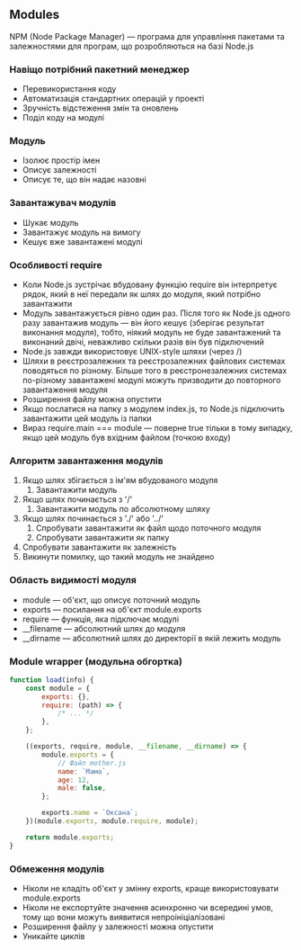 ## Modules

NPM (Node Package Manager) — програма для управління пакетами та залежностями для програм, що розробляються на базі Node.js

### Навіщо потрібний пакетний менеджер

-   Перевикористання коду
-   Автоматизація стандартних операцій у проекті
-   Зручність відстеження змін та оновлень
-   Поділ коду на модулі

### Модуль

-   Ізолює простір імен
-   Описує залежності
-   Описує те, що він надає назовні

### Завантажувач модулів

-   Шукає модуль
-   Завантажує модуль на вимогу
-   Кешує вже завантажені модулі

### Особливості require

-   Коли Node.js зустрічає вбудовану функцію require він інтерпретує рядок, який в неї передали як шлях до модуля, який потрібно завантажити
-   Модуль завантажується рівно один раз. Після того як Node.js одного разу завантажив модуль — він його кешує (зберігає результат виконання модуля), тобто, ніякий модуль не буде завантажений та виконаний двічі, неважливо скільки разів він був підключений
-   Node.js завжди використовує UNIX-style шляхи (через /)
-   Шляхи в реєстрозалежних та реєстрозалежних файлових системах поводяться по різному. Більше того в реєстронезалежних системах по-різному завантажені модулі можуть призводити до повторного завантаження модуля
-   Розширення файлу можна опустити
-   Якщо послатися на папку з модулем index.js, то Node.js підключить завантажити цей модуль із папки
-   Вираз require.main === module — поверне true тільки в тому випадку, якщо цей модуль був вхідним файлом (точкою входу)

### Алгоритм завантаження модулів

1. Якщо шлях збігається з ім'ям вбудованого модуля
    1. Завантажити модуль
1. Якщо шлях починається з '/'
    1. Завантажити модуль по абсолютному шляху
1. Якщо шлях починається з './' або '../'
    1. Спробувати завантажити як файл щодо поточного модуля
    1. Спробувати завантажити як папку
1. Спробувати завантажити як залежність
1. Викинути помилку, що такий модуль не знайдено

### Область видимості модуля

-   module — об'єкт, що описує поточний модуль
-   exports — посилання на об'єкт module.exports
-   require — функція, яка підключає модулі
-   \_\_filename — абсолютний шлях до модуля
-   \_\_dirname — абсолютний шлях до директорії в якій лежить модуль

### Module wrapper (модульна обгортка)

```js
function load(info) {
    const module = {
        exports: {},
        require: (path) => {
            /* ... */
        },
    };

    ((exports, require, module, __filename, __dirname) => {
        module.exports = {
            // Файл mother.js
            name: `Мама`,
            age: 12,
            male: false,
        };

        exports.name = `Оксана`;
    })(module.exports, module.require, module);

    return module.exports;
}
```

### Обмеження модулів

-   Ніколи не кладіть об'єкт у змінну exports, краще використовувати module.exports
-   Ніколи не експортуйте значення асинхронно чи всередині умов, тому що вони можуть виявитися непроініціалізовані
-   Розширення файлу у залежності можна опустити
-   Уникайте циклів
